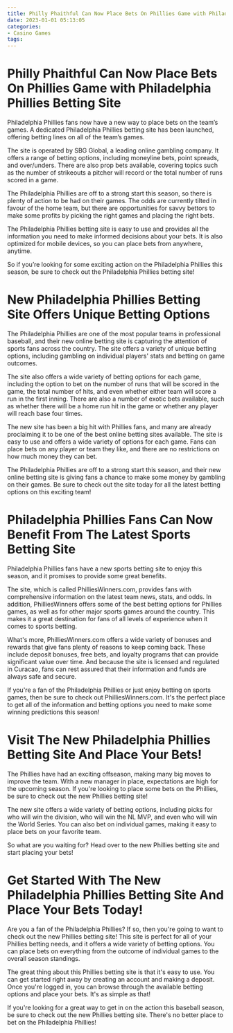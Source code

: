 ```yaml
---
title: Philly Phaithful Can Now Place Bets On Phillies Game with Philadelphia Phillies Betting Site
date: 2023-01-01 05:13:05
categories:
- Casino Games
tags:
---
```



#  Philly Phaithful Can Now Place Bets On Phillies Game with Philadelphia Phillies Betting Site

Philadelphia Phillies fans now have a new way to place bets on the team’s games. A dedicated Philadelphia Phillies betting site has been launched, offering betting lines on all of the team’s games.

The site is operated by SBG Global, a leading online gambling company. It offers a range of betting options, including moneyline bets, point spreads, and over/unders. There are also prop bets available, covering topics such as the number of strikeouts a pitcher will record or the total number of runs scored in a game.

The Philadelphia Phillies are off to a strong start this season, so there is plenty of action to be had on their games. The odds are currently tilted in favour of the home team, but there are opportunities for savvy bettors to make some profits by picking the right games and placing the right bets.

The Philadelphia Phillies betting site is easy to use and provides all the information you need to make informed decisions about your bets. It is also optimized for mobile devices, so you can place bets from anywhere, anytime.

So if you’re looking for some exciting action on the Philadelphia Phillies this season, be sure to check out the Philadelphia Phillies betting site!

#  New Philadelphia Phillies Betting Site Offers Unique Betting Options

The Philadelphia Phillies are one of the most popular teams in professional baseball, and their new online betting site is capturing the attention of sports fans across the country. The site offers a variety of unique betting options, including gambling on individual players' stats and betting on game outcomes.

The site also offers a wide variety of betting options for each game, including the option to bet on the number of runs that will be scored in the game, the total number of hits, and even whether either team will score a run in the first inning. There are also a number of exotic bets available, such as whether there will be a home run hit in the game or whether any player will reach base four times.

The new site has been a big hit with Phillies fans, and many are already proclaiming it to be one of the best online betting sites available. The site is easy to use and offers a wide variety of options for each game. Fans can place bets on any player or team they like, and there are no restrictions on how much money they can bet.

The Philadelphia Phillies are off to a strong start this season, and their new online betting site is giving fans a chance to make some money by gambling on their games. Be sure to check out the site today for all the latest betting options on this exciting team!

#  Philadelphia Phillies Fans Can Now Benefit From The Latest Sports Betting Site

Philadelphia Phillies fans have a new sports betting site to enjoy this season, and it promises to provide some great benefits. 

The site, which is called PhilliesWinners.com, provides fans with comprehensive information on the latest team news, stats, and odds. In addition, PhilliesWinners offers some of the best betting options for Phillies games, as well as for other major sports games around the country. This makes it a great destination for fans of all levels of experience when it comes to sports betting. 

What's more, PhilliesWinners.com offers a wide variety of bonuses and rewards that give fans plenty of reasons to keep coming back. These include deposit bonuses, free bets, and loyalty programs that can provide significant value over time. And because the site is licensed and regulated in Curacao, fans can rest assured that their information and funds are always safe and secure. 

If you're a fan of the Philadelphia Phillies or just enjoy betting on sports games, then be sure to check out PhilliesWinners.com. It's the perfect place to get all of the information and betting options you need to make some winning predictions this season!

#  Visit The New Philadelphia Phillies Betting Site And Place Your Bets!

The Phillies have had an exciting offseason, making many big moves to improve the team. With a new manager in place, expectations are high for the upcoming season. If you're looking to place some bets on the Phillies, be sure to check out the new Phillies betting site!

The new site offers a wide variety of betting options, including picks for who will win the division, who will win the NL MVP, and even who will win the World Series. You can also bet on individual games, making it easy to place bets on your favorite team.

So what are you waiting for? Head over to the new Phillies betting site and start placing your bets!

#  Get Started With The New Philadelphia Phillies Betting Site And Place Your Bets Today!

Are you a fan of the Philadelphia Phillies? If so, then you're going to want to check out the new Phillies betting site! This site is perfect for all of your Phillies betting needs, and it offers a wide variety of betting options. You can place bets on everything from the outcome of individual games to the overall season standings.

The great thing about this Phillies betting site is that it's easy to use. You can get started right away by creating an account and making a deposit. Once you're logged in, you can browse through the available betting options and place your bets. It's as simple as that!

If you're looking for a great way to get in on the action this baseball season, be sure to check out the new Phillies betting site. There's no better place to bet on the Philadelphia Phillies!